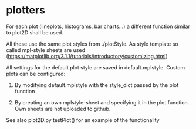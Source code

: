 # plotters

For each plot (lineplots, histograms, bar charts...) a different function similar to plot2D shall be used.

All these use the same plot styles from ./plotStyle. As style template so called mpl-style sheets are used (https://matplotlib.org/3.1.1/tutorials/introductory/customizing.html)

All settings for the default plot style are saved in default.mplstyle. Custom plots can be configured:

1) By modifying default.mplstyle with the style_dict passed by the plot function 

2) By creating an own mplstyle-sheet and specifying it in the plot function. Own sheets are not uploaded to github.

See also plot2D.py testPlot() for an example of the functionality